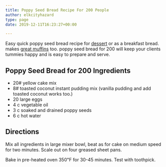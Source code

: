 ```yaml
---
title: Poppy Seed Bread Recipe For 200 People
author: elkcityhazard
type: page
date: 2019-12-11T16:23:27+00:00

---
```

Easy quick poppy seed bread recipe for <a href="/wordpress/dessert-recipes/" rel="noopener noreferrer" target="_blank">dessert</a> or as a breakfast bread. makes <a href="/wordpress/easy-bread-recipes/" rel="noopener noreferrer" target="_blank">great muffins</a> too. poppy seed bread for 200 will keep your clients tummies happy and is easy to prepare and serve.

## Poppy Seed Bread for 200 Ingredients

  * 20# yellow cake mix
  * 8# toasted coconut instant pudding mix (vanilla pudding and add toasted coconut works too.)
  * 20 large eggs
  * 4 c vegetable oil
  * 3 c soaked and drained poppy seeds
  * 6 c hot water

## Directions

Mix all ingredients in large mixer bowl, beat as for cake on medium speed for two minutes. Scale out on four greased sheet pans.

Bake in pre-heated oven 350&#8457; for 30-45 minutes. Test with toothpick.